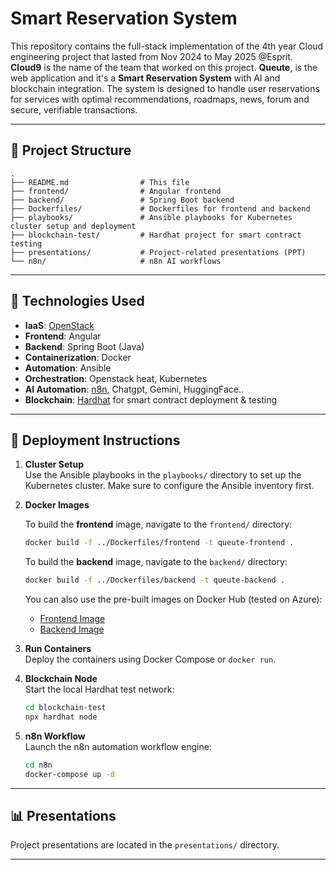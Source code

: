 # Smart Reservation System

This repository contains the full-stack implementation of the 4th year Cloud engineering project that lasted from Nov 2024 to May 2025 @Esprit.
**Cloud9** is the name of the team that worked on this project. **Queute**, is the web application and it's a **Smart Reservation System** with AI and blockchain integration. The system is designed to handle user reservations for services with optimal recommendations, roadmaps, news, forum and secure, verifiable transactions.

---

## 📁 Project Structure

```
.
├── README.md                # This file
├── frontend/                # Angular frontend
├── backend/                 # Spring Boot backend
├── Dockerfiles/             # Dockerfiles for frontend and backend
├── playbooks/               # Ansible playbooks for Kubernetes cluster setup and deployment
├── blockchain-test/         # Hardhat project for smart contract testing
├── presentations/           # Project-related presentations (PPT)
└── n8n/                     # n8n AI workflows
```

---

## 🧩 Technologies Used

- **IaaS**: [OpenStack](https://www.openstack.org/)  
- **Frontend**: Angular  
- **Backend**: Spring Boot (Java)  
- **Containerization**: Docker  
- **Automation**: Ansible
- **Orchestration**: Openstack heat, Kubernetes  
- **AI Automation**: [n8n](https://n8n.io/), Chatgpt, Gemini, HuggingFace..
- **Blockchain**: [Hardhat](https://hardhat.org/) for smart contract deployment & testing  

---

## 🚀 Deployment Instructions

1. **Cluster Setup**  
   Use the Ansible playbooks in the `playbooks/` directory to set up the Kubernetes cluster. Make sure to configure the Ansible inventory first.

2. **Docker Images**  

   To build the **frontend** image, navigate to the `frontend/` directory:
   ```bash
   docker build -f ../Dockerfiles/frontend -t queute-frontend .
   ```

   To build the **backend** image, navigate to the `backend/` directory:
   ```bash
   docker build -f ../Dockerfiles/backend -t queute-backend .
   ```

   You can also use the pre-built images on Docker Hub (tested on Azure):

   - [Frontend Image](https://hub.docker.com/repository/docker/naceur631/front-az/)
   - [Backend Image](https://hub.docker.com/repository/docker/naceur631/backend-az/)

3. **Run Containers**  
   Deploy the containers using Docker Compose or `docker run`.

4. **Blockchain Node**  
   Start the local Hardhat test network:
   ```bash
   cd blockchain-test
   npx hardhat node
   ```

5. **n8n Workflow**  
   Launch the n8n automation workflow engine:
   ```bash
   cd n8n
   docker-compose up -d
   ```

---

## 📊 Presentations

Project presentations are located in the `presentations/` directory.

---

